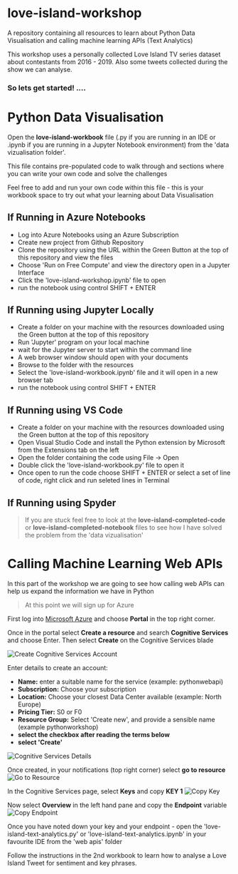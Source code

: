 # love-island-workshop
A repository containing all resources to learn about Python Data Visualisation and calling machine learning APIs (Text Analytics)

This workshop uses a personally collected Love Island TV series dataset about contestants from 2016 - 2019. Also some tweets collected during the show we can analyse.

### So lets get started! ....


# Python Data Visualisation

Open the **love-island-workbook** file (.py if you are running in an IDE or .ipynb if you are running in a Jupyter Notebook environment) from the 'data vizualisation folder'.

This file contains pre-populated code to walk through and sections where you can write your own code and solve the challenges

Feel free to add and run your own code within this file - this is your workbook space to try out what your learning about Data Visualisation

## If Running in Azure Notebooks

* Log into Azure Notebooks using an Azure Subscription
* Create new project from Github Repository
* Clone the repository using the URL within the Green Button at the top of this repository and view the files
* Choose 'Run on Free Compute' and view the directory open in a Jupyter Interface 
* Click the 'love-island-workshop.ipynb' file to open
* run the notebook using control SHIFT + ENTER

## If Running using Jupyter Locally

* Create a folder on your machine with the resources downloaded using the Green button at the top of this repository
* Run 'Jupyter' program on your local machine
* wait for the Jupyter server to start within the command line
* A web browser window should open with your documents
* Browse to the folder with the resources
* Select the 'love-island-workbook.ipynb' file and it will open in a new browser tab
* run the notebook using control SHIFT + ENTER


## If Running using VS Code

*  Create a folder on your machine with the resources downloaded using the Green button at the top of this repository
* Open Visual Studio Code and install the Python extension by Microsoft from the Extensions tab on the left
* Open the folder containing the code using File -> Open
* Double click the 'love-island-workbook.py' file to open it
* Once open to run the code choose SHIFT + ENTER or select a set of line of code, right click and run seleted lines in Terminal

## If Running using Spyder


> If you are stuck feel free to look at the **love-island-completed-code** or **love-island-completed-notebook** files to see how I have solved the problem from the 'data vizualisation'


# Calling Machine Learning Web APIs

In this part of the workshop we are going to see how calling web APIs can help us expand the information we have in Python

> At this point we will sign up for Azure

First log into [Microsoft Azure](https://azure.microsoft.com/en-gb/?WT.mc_id=ainights-github-amynic) and choose **Portal** in the top right corner.

Once in the portal select **Create a resource** and search **Cognitive Services** and choose Enter. Then select **Create** on the Cognitive Services blade

![Create Cognitive Services Account](/docs-images/cognitive-azure.JPG)

Enter details to create an account:
* **Name:** enter a suitable name for the service (example: pythonwebapi)
* **Subscription:** Choose your subscription
* **Location:** Choose your closest Data Center available (example: North Europe)
* **Pricing Tier:** S0 or F0
* **Resource Group:** Select 'Create new', and provide a sensible name (example pythonworkshop)
* **select the checkbox after reading the terms below**
* **select 'Create'**

![Cognitive Services Details](/docs-images/cognitive-details.JPG)

Once created, in your notifications (top right corner) select **go to resource**
![Go to Resource](/docs-images/go-to-resource.JPG)

In the Cognitive Services page, select **Keys** and copy **KEY 1**
![Copy Key](/docs-images/keys.JPG)

Now select **Overview** in the left hand pane and copy the **Endpoint** variable
![Copy Endpoint](/docs-images/endpoint.JPG)

Once you have noted down your key and your endpoint - open the 'love-island-text-analytics.py' or 'love-island-text-analytics.ipynb' in your favourite IDE from the 'web apis' folder

Follow the instructions in the 2nd workbook to learn how to analyse a Love Island Tweet for sentiment and key phrases.
